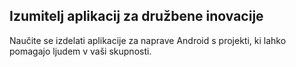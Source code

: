
## Izumitelj aplikacij za družbene inovacije

Naučite se izdelati aplikacije za naprave Android s projekti, ki lahko pomagajo ljudem v vaši skupnosti.
